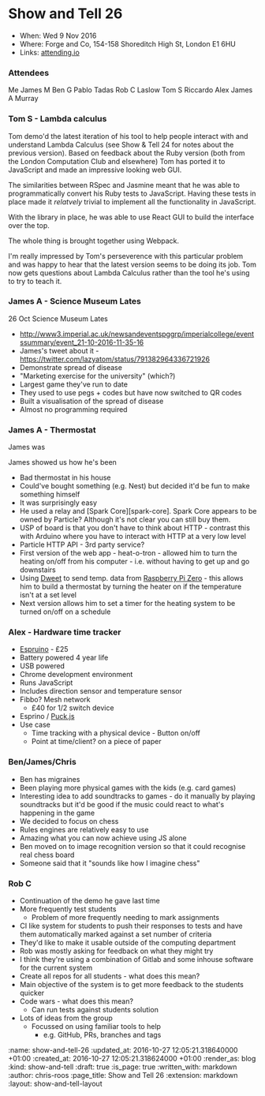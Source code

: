 Show and Tell 26
================

* When: Wed 9 Nov 2016
* Where: Forge and Co, 154-158 Shoreditch High St, London E1 6HU
* Links: [attending.io][attending-io-show-and-tell-26]

### Attendees

Me
James M
Ben G
Pablo
Tadas
Rob C
Laslow
Tom S
Riccardo
Alex
James A
Murray

### Tom S - Lambda calculus

Tom demo'd the latest iteration of his tool to help people interact with and understand Lambda Calculus (see Show & Tell 24 for notes about the previous version). Based on feedback about the Ruby version (both from the London Computation Club and elsewhere) Tom has ported it to JavaScript and made an impressive looking web GUI.

The similarities between RSpec and Jasmine meant that he was able to programmatically convert his Ruby tests to JavaScript. Having these tests in place made it _relatvely_ trivial to implement all the functionality in JavaScript.

With the library in place, he was able to use React GUI to build the interface over the top.

The whole thing is brought together using Webpack.

I'm really impressed by Tom's perseverence with this particular problem and was happy to hear that the latest version seems to be doing its job. Tom now gets questions about Lambda Calculus rather than the tool he's using to try to teach it.


### James A - Science Museum Lates

26 Oct Science Museum Lates
* http://www3.imperial.ac.uk/newsandeventspggrp/imperialcollege/eventssummary/event_21-10-2016-11-35-16
* James's tweet about it - https://twitter.com/lazyatom/status/791382964336721926
* Demonstrate spread of disease
* "Marketing exercise for the university" (which?)
* Largest game they've run to date
* They used to use pegs + codes but have now switched to QR codes
* Built a visualisation of the spread of disease
* Almost no programming required

### James A - Thermostat

James was

James showed us how he's been

* Bad thermostat in his house
* Could've bought something (e.g. Nest) but decided it'd be fun to make something himself
* It was surprisingly easy
* He used a relay and [Spark Core][spark-core]. Spark Core appears to be owned by Particle? Although it's not clear you can still buy them.
* USP of board is that you don't have to think about HTTP - contrast this with Arduino where you have to interact with HTTP at a very low level
* Particle HTTP API - 3rd party service?
* First version of the web app - heat-o-tron - allowed him to turn the heating on/off from his computer - i.e. without having to get up and go downstairs
* Using [Dweet][dweet] to send temp. data from [Raspberry Pi Zero][raspberry-pi-zero] - this allows him to build a thermostat by turning the heater on if the temperature isn't at a set level
* Next version allows him to set a timer for the heating system to be turned on/off on a schedule

[dweet]: https://dweet.io/
[raspberry-pi-zero]: https://www.raspberrypi.org/products/pi-zero/

### Alex - Hardware time tracker

* [Espruino][espruino] - £25
* Battery powered 4 year life
* USB powered
* Chrome development environment
* Runs JavaScript
* Includes direction sensor and temperature sensor
* Fibbo? Mesh network
  * £40 for 1/2 switch device
* Esprino / [Puck.js][puck-js]
* Use case
  * Time tracking with a physical device - Button on/off
  * Point at time/client? on a piece of paper

[espruino]: https://www.espruino.com/
[puck-js]: https://www.kickstarter.com/projects/gfw/puckjs-the-ground-breaking-bluetooth-beacon

### Ben/James/Chris

* Ben has migraines
* Been playing more physical games with the kids (e.g. card games)
* Interesting idea to add soundtracks to games - do it manually by playing soundtracks but it'd be good if the music could react to what's happening in the game
* We decided to focus on chess
* Rules engines are relatively easy to use
* Amazing what you can now achieve using JS alone
* Ben moved on to image recognition version so that it could recognise real chess board
* Someone said that it "sounds like how I imagine chess"

### Rob C

* Continuation of the demo he gave last time
* More frequently test students
  * Problem of more frequently needing to mark assignments
* CI like system for students to push their responses to tests and have them automatically marked against a set number of criteria
* They'd like to make it usable outside of the computing department
* Rob was mostly asking for feedback on what they might try
* I think they're using a combination of Gitlab and some inhouse software for the current system
* Create all repos for all students - what does this mean?
* Main objective of the system is to get more feedback to the students quicker
* Code wars - what does this mean?
  * Can run tests against students solution
* Lots of ideas from the group
  * Focussed on using familiar tools to help
    * e.g. GitHub, PRs, branches and tags

[attending-io-show-and-tell-26]: https://attending.io/events/gfr-show-and-tell-26/

:name: show-and-tell-26
:updated_at: 2016-10-27 12:05:21.318640000 +01:00
:created_at: 2016-10-27 12:05:21.318624000 +01:00
:render_as: blog
:kind: show-and-tell
:draft: true
:is_page: true
:written_with: markdown
:author: chris-roos
:page_title: Show and Tell 26
:extension: markdown
:layout: show-and-tell-layout
